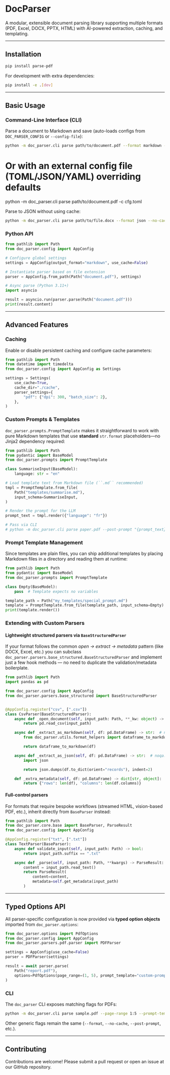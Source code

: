 # DocParser

A modular, extensible document parsing library supporting multiple formats (PDF, Excel, DOCX, PPTX, HTML) with AI-powered extraction, caching, and templating.

---
## Installation

```bash
pip install parse-pdf
```

For development with extra dependencies:

```bash
pip install -e .[dev]
```

---
## Basic Usage

### Command-Line Interface (CLI)

Parse a document to Markdown and save (auto-loads configs from `DOC_PARSER_CONFIG` or `--config-file`):

```bash
python -m doc_parser.cli parse path/to/document.pdf --format markdown -o output.md
```

# Or with an external config file (TOML/JSON/YAML) overriding defaults
python -m doc_parser.cli parse path/to/document.pdf -c cfg.toml

Parse to JSON without using cache:

```bash
python -m doc_parser.cli parse path/to/file.docx --format json --no-cache
```

### Python API

```python
from pathlib import Path
from doc_parser.config import AppConfig

# Configure global settings
settings = AppConfig(output_format="markdown", use_cache=False)

# Instantiate parser based on file extension
parser = AppConfig.from_path(Path("document.pdf"), settings)

# Async parse (Python 3.11+)
import asyncio

result = asyncio.run(parser.parse(Path("document.pdf")))
print(result.content)
```

---
## Advanced Features

### Caching

Enable or disable persistent caching and configure cache parameters:

```python
from pathlib import Path
from datetime import timedelta
from doc_parser.config import AppConfig as Settings

settings = Settings(
    use_cache=True,
    cache_dir="./cache",
    parser_settings={
        "pdf": {"dpi": 300, "batch_size": 2},
    },
)
```

### Custom Prompts & Templates

`doc_parser.prompts.PromptTemplate` makes it straightforward to work with pure
Markdown templates that use **standard** `str.format` placeholders—no Jinja2
dependency required:

```python
from pathlib import Path
from pydantic import BaseModel
from doc_parser.prompts import PromptTemplate

class SummariseInput(BaseModel):
    language: str = "en"

# Load template text from Markdown file (``.md`` recommended)
tmpl = PromptTemplate.from_file(
    Path("templates/summarise.md"),
    input_schema=SummariseInput,
)

# Render the prompt for the LLM
prompt_text = tmpl.render({"language": "fr"})

# Pass via CLI
# python -m doc_parser.cli parse paper.pdf --post-prompt "{prompt_text}"
```

### Prompt Template Management

Since templates are plain files, you can ship additional templates by placing
Markdown files in a directory and reading them at runtime:

```python
from pathlib import Path
from pydantic import BaseModel
from doc_parser.prompts import PromptTemplate

class Empty(BaseModel):
    pass  # Template expects no variables

template_path = Path("my_templates/special_prompt.md")
template = PromptTemplate.from_file(template_path, input_schema=Empty)
print(template.render())
```

### Extending with Custom Parsers

#### Lightweight structured parsers via `BaseStructuredParser`

If your format follows the common *open → extract → metadata* pattern (like
DOCX, Excel, etc.) you can subclass
`doc_parser.parsers.base_structured.BaseStructuredParser` and implement just a
few hook methods — no need to duplicate the validation/metadata boilerplate.

```python
from pathlib import Path
import pandas as pd

from doc_parser.config import AppConfig
from doc_parser.parsers.base_structured import BaseStructuredParser


@AppConfig.register("csv", [".csv"])
class CsvParser(BaseStructuredParser):
    async def _open_document(self, input_path: Path, **_kw: object) -> pd.DataFrame:  # noqa: D401
        return pd.read_csv(input_path)

    async def _extract_as_markdown(self, df: pd.DataFrame) -> str:  # noqa: D401
        from doc_parser.utils.format_helpers import dataframe_to_markdown

        return dataframe_to_markdown(df)

    async def _extract_as_json(self, df: pd.DataFrame) -> str:  # noqa: D401
        import json

        return json.dumps(df.to_dict(orient="records"), indent=2)

    def _extra_metadata(self, df: pd.DataFrame) -> dict[str, object]:  # noqa: D401
        return {"rows": len(df), "columns": len(df.columns)}
```

#### Full-control parsers

For formats that require bespoke workflows (streamed HTML, vision-based PDF,
etc.), inherit directly from `BaseParser` instead:

```python
from pathlib import Path
from doc_parser.core.base import BaseParser, ParseResult
from doc_parser.config import AppConfig

@AppConfig.register("txt", [".txt"])
class TextParser(BaseParser):
    async def validate_input(self, input_path: Path) -> bool:
        return input_path.suffix == ".txt"

    async def _parse(self, input_path: Path, **kwargs) -> ParseResult:
        content = input_path.read_text()
        return ParseResult(
            content=content,
            metadata=self.get_metadata(input_path)
        )
```

---
## Typed Options API

All parser-specific configuration is now provided via **typed option objects** imported from `doc_parser.options`:

```python
from doc_parser.options import PdfOptions
from doc_parser.config import AppConfig
from doc_parser.parsers.pdf.parser import PDFParser

settings = AppConfig(use_cache=False)
parser = PDFParser(settings)

result = await parser.parse(
    Path("report.pdf"),
    options=PdfOptions(page_range=(1, 5), prompt_template="custom-prompt")
)
```

### CLI

The `doc_parser` CLI exposes matching flags for PDFs:

```bash
python -m doc_parser.cli parse sample.pdf --page-range 1:5 --prompt-template "custom-prompt"
```

Other generic flags remain the same (`--format`, `--no-cache`, `--post-prompt`, etc.).

---
## Contributing

Contributions are welcome! Please submit a pull request or open an issue at our GitHub repository.